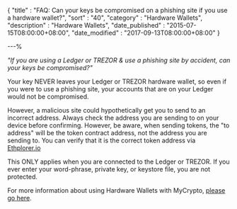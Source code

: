 {
"title" : "FAQ: Can your keys be compromised on a phishing site if you use a hardware wallet?",
"sort" : "40",
"category" : "Hardware Wallets",
"description" : "Hardware Wallets",
"date_published" : "2015-07-15T08:00:00+08:00",
"date_modified" : "2017-09-13T08:00:00+08:00"
}

---%

_"If you are using a Ledger or TREZOR & use a phishing site by accident, can your keys be compromised?"_

Your key NEVER leaves your Ledger or TREZOR hardware wallet, so even if you were to use a phishing site, your accounts that are on your Ledger would not be compromised.

However, a malicious site could hypothetically get you to send to an incorrect address. Always check the address you are sending to on your device before confirming. However, be aware, when sending tokens, the "to address" will be the token contract address, not the address you are sending to. You can verify that it is the correct token address via [Ethplorer.io](https://www.ethplorer.io)

This ONLY applies when you are connected to the Ledger or TREZOR. If you ever enter your word-phrase, private key, or keystore file, you are not protected.

For more information about using Hardware Wallets with MyCrypto, [please go here](https://support.mycrypto.com/migration/).
